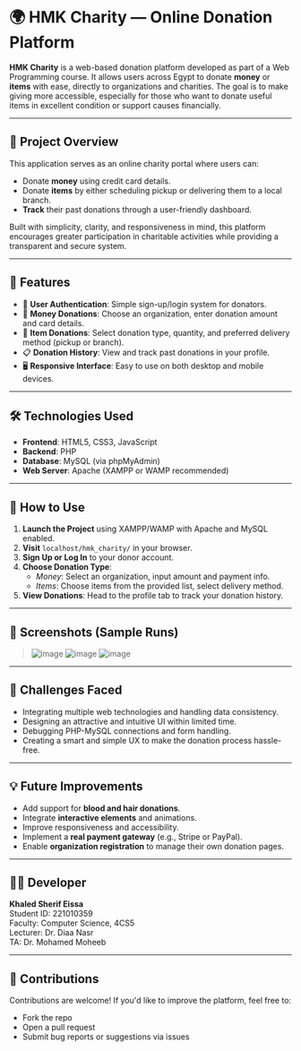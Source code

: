 # 🌍 HMK Charity — Online Donation Platform

**HMK Charity** is a web-based donation platform developed as part of a Web Programming course. It allows users across Egypt to donate **money** or **items** with ease, directly to organizations and charities. The goal is to make giving more accessible, especially for those who want to donate useful items in excellent condition or support causes financially.

---

## 📌 Project Overview

This application serves as an online charity portal where users can:
- Donate **money** using credit card details.
- Donate **items** by either scheduling pickup or delivering them to a local branch.
- **Track** their past donations through a user-friendly dashboard.

Built with simplicity, clarity, and responsiveness in mind, this platform encourages greater participation in charitable activities while providing a transparent and secure system.

---

## 🚀 Features

- 🔐 **User Authentication**: Simple sign-up/login system for donators.
- 💸 **Money Donations**: Choose an organization, enter donation amount and card details.
- 🎁 **Item Donations**: Select donation type, quantity, and preferred delivery method (pickup or branch).
- 📋 **Donation History**: View and track past donations in your profile.
- 🖥️ **Responsive Interface**: Easy to use on both desktop and mobile devices.

---

## 🛠️ Technologies Used

- **Frontend**: HTML5, CSS3, JavaScript  
- **Backend**: PHP  
- **Database**: MySQL (via phpMyAdmin)  
- **Web Server**: Apache (XAMPP or WAMP recommended)

---

## 🔧 How to Use

1. **Launch the Project** using XAMPP/WAMP with Apache and MySQL enabled.
2. **Visit** `localhost/hmk_charity/` in your browser.
3. **Sign Up or Log In** to your donor account.
4. **Choose Donation Type**:
   - *Money*: Select an organization, input amount and payment info.
   - *Items*: Choose items from the provided list, select delivery method.
5. **View Donations**: Head to the profile tab to track your donation history.

---

## 📸 Screenshots (Sample Runs)

> ![image](https://github.com/user-attachments/assets/edb95597-36e5-4921-9488-b113819b99e3)
> ![image](https://github.com/user-attachments/assets/501c2970-06c9-4722-ba90-b9b7e135a850)
> ![image](https://github.com/user-attachments/assets/b56e813e-0a4c-4ffa-80b6-30b4da109152)




---

## 🧠 Challenges Faced

- Integrating multiple web technologies and handling data consistency.
- Designing an attractive and intuitive UI within limited time.
- Debugging PHP-MySQL connections and form handling.
- Creating a smart and simple UX to make the donation process hassle-free.

---

## 💡 Future Improvements

- Add support for **blood and hair donations**.
- Integrate **interactive elements** and animations.
- Improve responsiveness and accessibility.
- Implement a **real payment gateway** (e.g., Stripe or PayPal).
- Enable **organization registration** to manage their own donation pages.

---

## 👨‍💻 Developer

**Khaled Sherif Eissa**  
Student ID: 221010359  
Faculty: Computer Science, 4CS5  
Lecturer: Dr. Diaa Nasr  
TA: Dr. Mohamed Moheeb

---

## 🤝 Contributions

Contributions are welcome! If you'd like to improve the platform, feel free to:
- Fork the repo
- Open a pull request
- Submit bug reports or suggestions via issues
